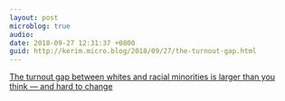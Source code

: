 ```yaml
---
layout: post
microblog: true
audio: 
date: 2018-09-27 12:31:37 +0800
guid: http://kerim.micro.blog/2018/09/27/the-turnout-gap.html
---
```

[The turnout gap between whites and racial minorities is larger than you think — and hard to change](https://www.washingtonpost.com/news/monkey-cage/wp/2018/09/25/the-turnout-gap-between-whites-and-racial-minorities-is-larger-than-you-think-and-hard-to-change/?utm_term=.fcc28ff8f656)
